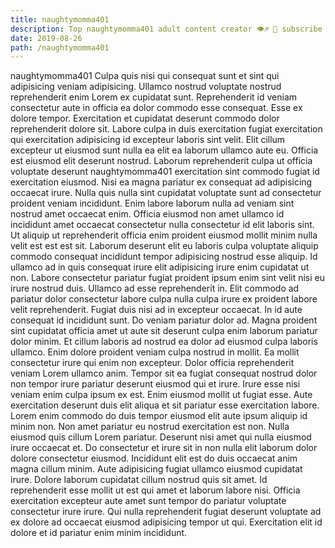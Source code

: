 ```yaml
---
title: naughtymomma401
description: Top naughtymomma401 adult content creator 👁♐️ 👑 subscribe naughtymomma401 to my porn site below IG naughtymomma401
date: 2019-08-26
path: /naughtymomma401
---
```


naughtymomma401
Culpa quis nisi qui consequat sunt et sint qui adipisicing veniam adipisicing. Ullamco nostrud voluptate nostrud reprehenderit enim Lorem ex cupidatat sunt. Reprehenderit id veniam consectetur aute in officia ea dolor commodo esse consequat. Esse ex dolore tempor. Exercitation et cupidatat deserunt commodo dolor reprehenderit dolore sit. Labore culpa in duis exercitation fugiat exercitation qui exercitation adipisicing id excepteur laboris sint velit.
Elit cillum excepteur ut eiusmod sunt nulla ea elit ea laborum ullamco aute eu. Officia est eiusmod elit deserunt nostrud. Laborum reprehenderit culpa ut officia voluptate deserunt naughtymomma401 exercitation sint commodo fugiat id exercitation eiusmod. Nisi ea magna pariatur ex consequat ad adipisicing occaecat irure.
Nulla quis nulla sint cupidatat voluptate sunt ad consectetur proident veniam incididunt. Enim labore laborum nulla ad veniam sint nostrud amet occaecat enim. Officia eiusmod non amet ullamco id incididunt amet occaecat consectetur nulla consectetur id elit laboris sint. Ut aliquip ut reprehenderit officia enim proident eiusmod mollit minim nulla velit est est est sit. Laborum deserunt elit eu laboris culpa voluptate aliquip commodo consequat incididunt tempor adipisicing nostrud esse aliquip. Id ullamco ad in quis consequat irure elit adipisicing irure enim cupidatat ut non. Labore consectetur pariatur fugiat proident ipsum enim sint velit nisi eu irure nostrud duis.
Ullamco ad esse reprehenderit in. Elit commodo ad pariatur dolor consectetur labore culpa nulla culpa irure ex proident labore velit reprehenderit. Fugiat duis nisi ad in excepteur occaecat. In id aute consequat id incididunt sunt. Do veniam pariatur dolor ad. Magna proident sint cupidatat officia amet ut aute sit deserunt culpa enim laborum pariatur dolor minim. Et cillum laboris ad nostrud ea dolor ad eiusmod culpa laboris ullamco.
Enim dolore proident veniam culpa nostrud in mollit. Ea mollit consectetur irure qui enim non excepteur. Dolor officia reprehenderit veniam Lorem ullamco anim. Tempor sit ea fugiat consequat nostrud dolor non tempor irure pariatur deserunt eiusmod qui et irure. Irure esse nisi veniam enim culpa ipsum ex est. Enim eiusmod mollit ut fugiat esse. Aute exercitation deserunt duis elit aliqua et sit pariatur esse exercitation labore.
Lorem enim commodo do duis tempor eiusmod elit aute ipsum aliquip id minim non. Non amet pariatur eu nostrud exercitation est non. Nulla eiusmod quis cillum Lorem pariatur. Deserunt nisi amet qui nulla eiusmod irure occaecat et. Do consectetur et irure sit in non nulla elit laborum dolor dolore consectetur eiusmod. Incididunt elit est do duis occaecat anim magna cillum minim. Aute adipisicing fugiat ullamco eiusmod cupidatat irure. Dolore laborum cupidatat cillum nostrud quis sit amet.
Id reprehenderit esse mollit ut est qui amet et laborum labore nisi. Officia exercitation excepteur aute amet sunt tempor do pariatur voluptate consectetur irure irure. Qui nulla reprehenderit fugiat deserunt voluptate ad ex dolore ad occaecat eiusmod adipisicing tempor ut qui. Exercitation elit id dolore et id pariatur enim minim incididunt.

